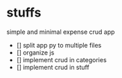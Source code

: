 # stuffs

simple and minimal expense crud app

- [] split app py to multiple files
- [] organize js
- [] implement crud in categories
- [] implement crud in stuff
